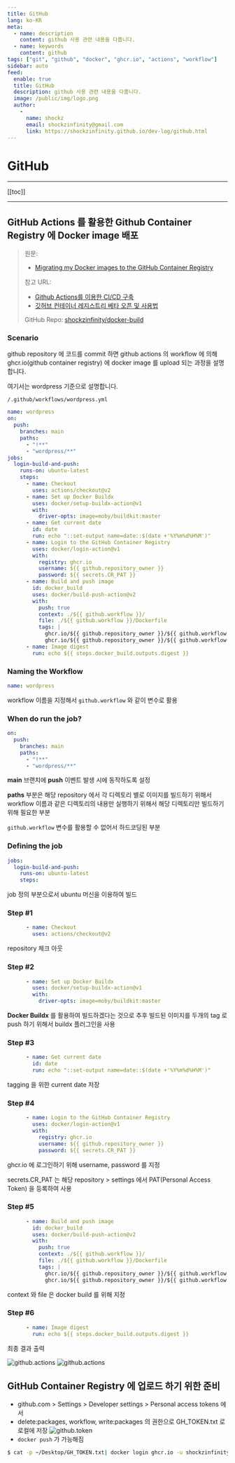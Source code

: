 ```yaml
---
title: GitHub
lang: ko-KR
meta:
  - name: description
    content: github 사용 관련 내용을 다룹니다.
  - name: keywords
    content: github
tags: ["git", "github", "docker", "ghcr.io", "actions", "workflow"]
sidebar: auto
feed:
  enable: true
  title: GitHub
  description: github 사용 관련 내용을 다룹니다.
  image: /public/img/logo.png
  author:
    -
      name: shockz
      email: shockzinfinity@gmail.com
      link: https://shockzinfinity.github.io/dev-log/github.html
---
```


# GitHub

<TagLinks />

---

[[toc]]

---

## GitHub Actions 를 활용한 Github Container Registry 에 Docker image 배포
  > 원문:
  > - [Migrating my Docker images to the GitHub Container Registry](https://www.mediaglasses.blog/2020/09/27/migrating-my-docker-images-to-the-github-container-registry/)
  > 
  > 참고 URL:
  > - [Github Actions를 이용한 CI/CD 구축](https://velog.io/@chrishan/Github-Actions%EB%A5%BC-%EC%9D%B4%EC%9A%A9%ED%95%9C-CICD)  
  > - [깃허브 컨테이너 레지스트리 베타 오픈 및 사용법](https://www.44bits.io/ko/post/news--github-container-registry-beta-release)
  > 
  > GitHub Repo: [shockzinfinity/docker-build](https://github.com/shockzinfinity/docker-build)

### Scenario

  github repository 에 코드를 commit 하면 github actions 의 workflow 에 의해 ghcr.io(github container registry) 에 docker image 를 upload 되는 과정을 설명합니다.

  여기서는 wordpress 기준으로 설명합니다.

  `/.github/workflows/wordpress.yml`
```yml
name: wordpress
on:
  push:
    branches: main
    paths:
      - "!**"
      - "wordpress/**"
jobs:
  login-build-and-push:
    runs-on: ubuntu-latest
    steps:
      - name: Checkout
        uses: actions/checkout@v2
      - name: Set up Docker Buildx
        uses: docker/setup-buildx-action@v1
        with:
          driver-opts: image=moby/buildkit:master
      - name: Get current date
        id: date
        run: echo "::set-output name=date::$(date +'%Y%m%d%H%M')"
      - name: Login to the GitHub Container Registry
        uses: docker/login-action@v1
        with:
          registry: ghcr.io
          username: ${{ github.repository_owner }}
          password: ${{ secrets.CR_PAT }}
      - name: Build and push image
        id: docker_build
        uses: docker/build-push-action@v2
        with:
          push: true
          context: ./${{ github.workflow }}/
          file: ./${{ github.workflow }}/Dockerfile
          tags: |
            ghcr.io/${{ github.repository_owner }}/${{ github.workflow }}:latest
            ghcr.io/${{ github.repository_owner }}/${{ github.workflow }}:${{ steps.date.outputs.date }}
      - name: Image digest
        run: echo ${{ steps.docker_build.outputs.digest }}
```

### Naming the Workflow

```yml
name: wordpress
```
  workflow 이름을 지정해서 `github.workflow` 와 같이 변수로 활용

### When do run the job?

```yml
on:
  push:
    branches: main
    paths:
      - "!**"
      - "wordpress/**"
```
  **main** 브랜치에 **push** 이벤트 발생 시에 동작하도록 설정

  **paths** 부분은 해당 repository 에서 각 디렉토리 별로 이미지를 빌드하기 위해서 workflow 이름과 같은 디렉토리의 내용만 실행하기 위해서 해당 디렉토리만 빌드하기 위해 필요한 부분
  
  `github.workflow` 변수를 활용할 수 없어서 하드코딩된 부분

### Defining the job

```yml
jobs:
  login-build-and-push:
    runs-on: ubuntu-latest
    steps:
```
  job 정의 부분으로서 ubuntu 머신을 이용하여 빌드

### Step #1

```yml
      - name: Checkout
        uses: actions/checkout@v2
```
  repository 체크 아웃

### Step #2

```yml
      - name: Set up Docker Buildx
        uses: docker/setup-buildx-action@v1
        with:
          driver-opts: image=moby/buildkit:master
```
  **Docker Buildx** 를 활용하여 빌드하겠다는 것으로 추후 빌드된 이미지를 두개의 tag 로 push 하기 위해서 buildx 플러그인을 사용

### Step #3

```yml
      - name: Get current date
        id: date
        run: echo "::set-output name=date::$(date +'%Y%m%d%H%M')"
```
  tagging 을 위한 current date 저장

### Step #4

```yml
      - name: Login to the GitHub Container Registry
        uses: docker/login-action@v1
        with:
          registry: ghcr.io
          username: ${{ github.repository_owner }}
          password: ${{ secrets.CR_PAT }}
```
  ghcr.io 에 로그인하기 위해 username, password 를 지정

  secrets.CR_PAT 는 해당 repository > settings 에서 PAT(Personal Access Token) 을 등록하여 사용

### Step #5

```yml
      - name: Build and push image
        id: docker_build
        uses: docker/build-push-action@v2
        with:
          push: true
          context: ./${{ github.workflow }}/
          file: ./${{ github.workflow }}/Dockerfile
          tags: |
            ghcr.io/${{ github.repository_owner }}/${{ github.workflow }}:latest
            ghcr.io/${{ github.repository_owner }}/${{ github.workflow }}:${{ steps.date.outputs.date }}
```
  context 와 file 은 docker build 를 위해 지정

### Step #6

```yml
      - name: Image digest
        run: echo ${{ steps.docker_build.outputs.digest }}
```
  최종 결과 출력

![github.actions](./image/github.actions.1.png)
![github.actions](./image/github.actions.2.png)

## GitHub Container Registry 에 업로드 하기 위한 준비

- github.com > Settings > Developer settings > Personal access tokens 에서
- delete:packages, workflow, write:packages 의 권한으로 GH_TOKEN.txt 로 로컬에 저장
![github.token](./image/github.token.1.png)
- `docker push` 가 가능해짐
```bash
$ cat -p ~/Desktop/GH_TOKEN.txt| docker login ghcr.io -u shockzinfinity --password-stdin
```
